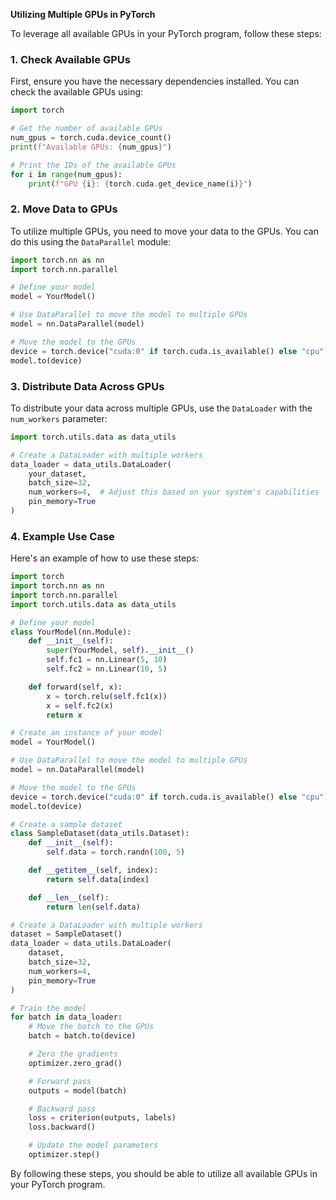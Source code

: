 **Utilizing Multiple GPUs in PyTorch**

To leverage all available GPUs in your PyTorch program, follow these steps:

### 1. **Check Available GPUs**

First, ensure you have the necessary dependencies installed. You can check the available GPUs using:

```python
import torch

# Get the number of available GPUs
num_gpus = torch.cuda.device_count()
print(f"Available GPUs: {num_gpus}")

# Print the IDs of the available GPUs
for i in range(num_gpus):
    print(f"GPU {i}: {torch.cuda.get_device_name(i)}")
```

### 2. **Move Data to GPUs**

To utilize multiple GPUs, you need to move your data to the GPUs. You can do this using the `DataParallel` module:

```python
import torch.nn as nn
import torch.nn.parallel

# Define your model
model = YourModel()

# Use DataParallel to move the model to multiple GPUs
model = nn.DataParallel(model)

# Move the model to the GPUs
device = torch.device("cuda:0" if torch.cuda.is_available() else "cpu")
model.to(device)
```

### 3. **Distribute Data Across GPUs**

To distribute your data across multiple GPUs, use the `DataLoader` with the `num_workers` parameter:

```python
import torch.utils.data as data_utils

# Create a DataLoader with multiple workers
data_loader = data_utils.DataLoader(
    your_dataset,
    batch_size=32,
    num_workers=4,  # Adjust this based on your system's capabilities
    pin_memory=True
)
```

### 4. **Example Use Case**

Here's an example of how to use these steps:

```python
import torch
import torch.nn as nn
import torch.nn.parallel
import torch.utils.data as data_utils

# Define your model
class YourModel(nn.Module):
    def __init__(self):
        super(YourModel, self).__init__()
        self.fc1 = nn.Linear(5, 10)
        self.fc2 = nn.Linear(10, 5)

    def forward(self, x):
        x = torch.relu(self.fc1(x))
        x = self.fc2(x)
        return x

# Create an instance of your model
model = YourModel()

# Use DataParallel to move the model to multiple GPUs
model = nn.DataParallel(model)

# Move the model to the GPUs
device = torch.device("cuda:0" if torch.cuda.is_available() else "cpu")
model.to(device)

# Create a sample dataset
class SampleDataset(data_utils.Dataset):
    def __init__(self):
        self.data = torch.randn(100, 5)

    def __getitem__(self, index):
        return self.data[index]

    def __len__(self):
        return len(self.data)

# Create a DataLoader with multiple workers
dataset = SampleDataset()
data_loader = data_utils.DataLoader(
    dataset,
    batch_size=32,
    num_workers=4,
    pin_memory=True
)

# Train the model
for batch in data_loader:
    # Move the batch to the GPUs
    batch = batch.to(device)

    # Zero the gradients
    optimizer.zero_grad()

    # Forward pass
    outputs = model(batch)

    # Backward pass
    loss = criterion(outputs, labels)
    loss.backward()

    # Update the model parameters
    optimizer.step()
```

By following these steps, you should be able to utilize all available GPUs in your PyTorch program.